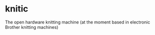 knitic
======

The open hardware knitting machine (at the moment based in electronic Brother knitting machines)